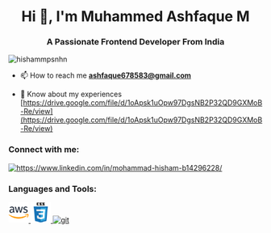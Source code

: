 

<h1 align="center">Hi 👋, I'm Muhammed Ashfaque M</h1>
<h3 align="center">A Passionate Frontend Developer From India</h3>

<p align="left"> <img src="https://komarev.com/ghpvc/?username=hishammpsnhn&label=Profile%20views&color=0e75b6&style=flat" alt="hishammpsnhn" /> </p>

- 📫 How to reach me **ashfaque678583@gmail.com**

- 📄 Know about my experiences [https://drive.google.com/file/d/1oApsk1uOpw97DgsNB2P32QD9GXMoB-Re/view](https://drive.google.com/file/d/1oApsk1uOpw97DgsNB2P32QD9GXMoB-Re/view)

<h3 align="left">Connect with me:</h3>
<p align="left">
<a href="https://www.linkedin.com/in/muhammed-ashfaque-m-019538246/" target="blank"><img align="center" src="https://raw.githubusercontent.com/rahuldkjain/github-profile-readme-generator/master/src/images/icons/Social/linked-in-alt.svg" alt="https://www.linkedin.com/in/mohammad-hisham-b14296228/" height="30" width="40" /></a>

</p>


</p>




<h3 align="left">Languages and Tools:</h3>
<p align="left"><a href="https://aws.amazon.com" target="_blank" rel="noreferrer"> <img src="https://raw.githubusercontent.com/devicons/devicon/master/icons/amazonwebservices/amazonwebservices-original-wordmark.svg" alt="aws" width="40" height="40"/> </a>
<a href="https://www.w3schools.com/css/" target="_blank" rel="noreferrer"> <img src="https://raw.githubusercontent.com/devicons/devicon/master/icons/css3/css3-original-wordmark.svg" alt="css3" width="40" height="40"/> </a>
<a href="https://git-scm.com/" target="_blank" rel="noreferrer"> <img src="https://www.vectorlogo.zone/logos/git-scm/git-scm-icon.svg" alt="git" width="40" height="40"/>
 </p>



